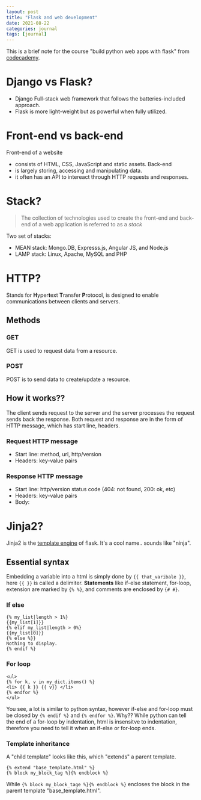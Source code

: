 ```yaml
---
layout: post
title: "Flask and web development"
date: 2021-08-22
categories: journal
tags: [journal]
---
```


This is a brief note for the course "build python web apps with flask" from [codecademy](https://www.codecademy.com).

# Django vs Flask?
- Django Full-stack web framework that follows the batteries-included approach.
- Flask is more light-weight but as powerful when fully utilized.

# Front-end vs back-end
Front-end of a website 
- consists of HTML, CSS, JavaScript and static assets.
Back-end 
- is largely storing, accessing and manipulating data.
- it often has an API to intereact through HTTP requests and responses.

# Stack?
> The collection of technologies used to create the front-end and back-end of a web application is referred to as a _stack_ 

Two set of stacks:
- MEAN stack: Mongo.DB, Expresss.js, Angular JS, and Node.js
- LAMP stack: Linux, Apache, MySQL and PHP

# HTTP?
Stands for **H**yper**t**ext **T**ransfer **P**rotocol, is designed to enable communications between clients and servers.
## Methods
### GET
GET is used to request data from a resource.
### POST
POST is to send data to create/update a resource.

## How it works??
The client sends request to the server and the server processes the request sends back the response. Both request and response are in the form of HTTP message, which has start line, headers.
### Request HTTP message
- Start line: method, url, http/version
- Headers: key-value pairs
### Response HTTP message
- Start line: http/version status code (404: not found, 200: ok, etc)
- Headers: key-value pairs
- Body: 

# Jinja2?
Jinja2 is the [template engine](https://en.wikipedia.org/wiki/Template_processor) of flask.
It's a cool name.. sounds like "ninja".

## Essential syntax
Embedding a variable into a html is simply done by `{{ that_varibale }}`, here `{{ }}` is called a delimiter. **Statements** like if-else statement, for-loop, extension are marked by `{% %}`, and comments are enclosed by `{# #}`.

### If else
```jinja2
{% my_list|length > 1%}
{{my_list[1]}}
{% elif my_list|length > 0%}
{{my_list[0]}}
{% else %}}
Nothing to display.
{% endif %}
```
### For loop
```jinja2
<ul>
{% for k, v in my_dict.items() %}
<li> {{ k }} {{ v}} </li>
{% endfor %}
</ul>
```
You see, a lot is similar to python syntax, however if-else and for-loop must be closed by `{% endif %}` and `{% endfor %}`. Why?? While python can tell the end of a for-loop by indentation, html is insensitve to indentation, therefore you need to tell it when an if-else or for-loop ends.
### Template inheritance
A "child template" looks like this, which "extends" a parent template.
```jinja2
{% extend "base_template.html" %}
{% block my_block_tag %}{% endblock %}
```
While `{% block my_block_tage %}{% endblock %}` encloses the block in the parent template "base_template.html".




